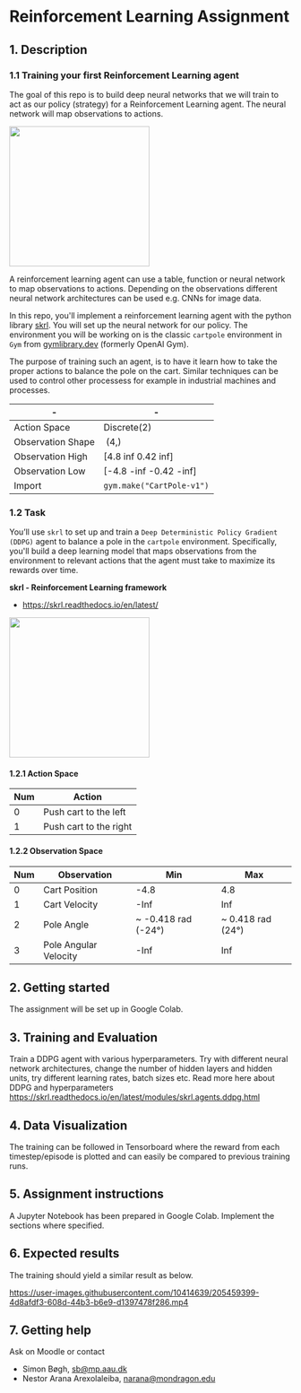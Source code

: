 # Reinforcement Learning Assignment
## 1. Description
### 1.1 Training your first Reinforcement Learning agent
The goal of this repo is to build deep neural networks that we will train to act as our policy (strategy) for a Reinforcement Learning agent. The neural network will map observations to actions.

<img src="https://user-images.githubusercontent.com/10414639/205514351-04ee86d5-38aa-450c-a641-436a5eef7a13.gif" data-canonical-src="https://user-images.githubusercontent.com/10414639/205514351-04ee86d5-38aa-450c-a641-436a5eef7a13.gif" width="250" />

A reinforcement learning agent can use a table, function or neural network to map observations to actions. Depending on the observations different neural network architectures can be used e.g. CNNs for image data.

In this repo, you'll implement a reinforcement learning agent with the python library [skrl](https://skrl.readthedocs.io/en/latest/). You will set up the neural network for our policy. The environment you will be working on is the classic `cartpole` environment in `Gym` from [gymlibrary.dev](https://www.gymlibrary.dev) (formerly OpenAI Gym).

The purpose of training such an agent, is to have it learn how to take the proper actions to balance the pole on the cart. Similar techniques can be used to control other processess for example in industrial machines and processes.

|-|-|
| --- | --- |
| Action Space | Discrete(2) |
| Observation Shape | (4,) |
| Observation High | [4.8 inf 0.42 inf] |
| Observation Low | [-4.8 -inf -0.42 -inf] |
| Import | `gym.make("CartPole-v1")` |

### 1.2 Task
You’ll use `skrl` to set up and train a `Deep Deterministic Policy Gradient (DDPG)` agent to balance a pole in the `cartpole` environment. Specifically, you'll build a deep learning model that maps observations from the environment to relevant actions that the agent must take to maximize its rewards over time.

**skrl - Reinforcement Learning framework**

* https://skrl.readthedocs.io/en/latest/

<img src="https://user-images.githubusercontent.com/10414639/205515255-39b6c39a-18b3-4b30-97bb-2947cd52fa34.png" data-canonical-src="https://user-images.githubusercontent.com/10414639/205515255-39b6c39a-18b3-4b30-97bb-2947cd52fa34.png" width="250" />

#### 1.2.1 Action Space
| Num | Action
|---|---|
|0|Push cart to the left|
|1|Push cart to the right|

#### 1.2.2 Observation Space
|Num|Observation|Min|Max|
|---|---|---|---|
|0|Cart Position|-4.8|4.8|
|1|Cart Velocity|-Inf|Inf|
|2|Pole Angle|~ -0.418 rad (-24°)|~ 0.418 rad (24°)|
|3|Pole Angular Velocity|-Inf|Inf|


## 2. Getting started
The assignment will be set up in Google Colab.

## 3. Training and Evaluation
Train a DDPG agent with various hyperparameters. Try with different neural network architectures, change the number of hidden layers and hidden units, try different learning rates, batch sizes etc. Read more here about DDPG and hyperparameters https://skrl.readthedocs.io/en/latest/modules/skrl.agents.ddpg.html

## 4. Data Visualization
The training can be followed in Tensorboard where the reward from each timestep/episode is plotted and can easily be compared to previous training runs.

## 5. Assignment instructions
A Jupyter Notebook has been prepared in Google Colab. Implement the sections where specified.

## 6. Expected results
The training should yield a similar result as below.

https://user-images.githubusercontent.com/10414639/205459399-4d8afdf3-608d-44b3-b6e9-d1397478f286.mp4

## 7. Getting help
Ask on Moodle or contact 

* Simon Bøgh, sb@mp.aau.dk
* Nestor Arana Arexolaleiba, narana@mondragon.edu
